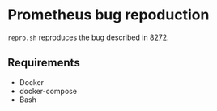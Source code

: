 # Prometheus bug repoduction

`repro.sh` reproduces the bug described in [8272](https://github.com/prometheus/prometheus/issues/8727).

## Requirements

- Docker
- docker-compose
- Bash
